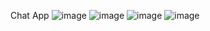 Chat App
![image](https://user-images.githubusercontent.com/92089364/176455905-883fc1f6-d9e0-48a2-b06d-d86886fbad2c.png)
![image](https://user-images.githubusercontent.com/92089364/176456052-06543b3d-c9fc-4072-9aa5-7a0e7cf3c80a.png)
![image](https://user-images.githubusercontent.com/92089364/176456385-7ea38676-33bd-4abc-82f6-d6bbfdfff7f6.png)
![image](https://user-images.githubusercontent.com/92089364/176456548-fd815783-91e3-4ecf-95eb-556eb3f7ee24.png)

